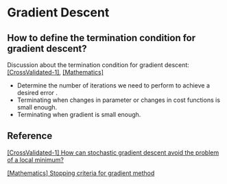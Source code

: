 
# Gradient Descent 




## How to define the termination condition for gradient descent?


Discussion about the termination condition for gradient descent: [[CrossValidated-1]][How can stochastic gradient descent avoid the problem of a local minimum?], [[Mathematics]][Stopping criteria for gradient method]

* Determine the number of iterations we need to perform to achieve a desired error .
* Terminating when changes in parameter or changes in cost functions is small enough. 
* Terminating when gradient is small enough.











## Reference


[How can stochastic gradient descent avoid the problem of a local minimum?]: https://stats.stackexchange.com/questions/90874/how-can-stochastic-gradient-descent-avoid-the-problem-of-a-local-minimum
[[CrossValidated-1] How can stochastic gradient descent avoid the problem of a local minimum?](https://stats.stackexchange.com/questions/90874/how-can-stochastic-gradient-descent-avoid-the-problem-of-a-local-minimum)


[Stopping criteria for gradient method]: https://math.stackexchange.com/questions/1618330/stopping-criteria-for-gradient-method
[[Mathematics] Stopping criteria for gradient method](https://math.stackexchange.com/questions/1618330/stopping-criteria-for-gradient-method)

